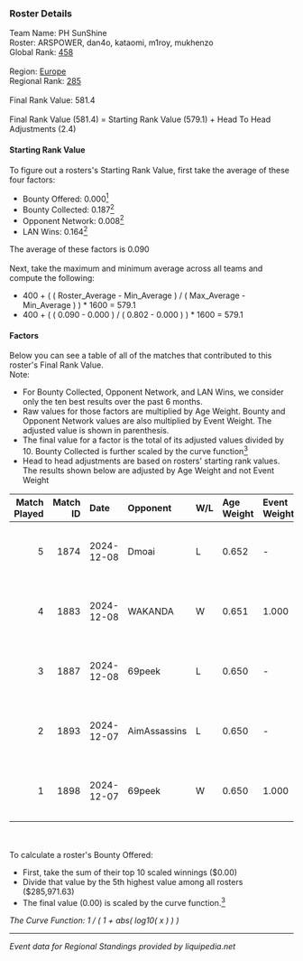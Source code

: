 ### Roster Details<br />
Team Name: PH SunShine<br />
Roster: ARSPOWER, dan4o, kataomi, m1roy, mukhenzo<br />
Global Rank: [458](../../standings_global_2025_02_28.md)<br />
<br />
Region: [Europe]( ../../standings_europe_2025_02_28.md)<br />
Regional Rank: [285]( ../../standings_europe_2025_02_28.md)<br />
<br />
Final Rank Value:  581.4<br />
<br />
Final Rank Value (581.4) = Starting Rank Value (579.1) + Head To Head Adjustments (2.4)<br />

#### Starting Rank Value<br />
To figure out a rosters's Starting Rank Value, first take the average of these four factors:<br />
- Bounty Offered: 0.000[<sup>1</sup>](#table2)
- Bounty Collected: 0.187[<sup>2</sup>](#table1)
- Opponent Network: 0.008[<sup>2</sup>](#table1)
- LAN Wins: 0.164[<sup>2</sup>](#table1)

The average of these factors is 0.090<br />
<br />
Next, take the maximum and minimum average across all teams and compute the following:<br />
- 400 + ( ( Roster_Average - Min_Average ) / ( Max_Average - Min_Average ) ) * 1600 = 579.1
- 400 + ( ( 0.090 - 0.000 ) / ( 0.802 - 0.000 ) ) * 1600 = 579.1


#### Factors<br />
Below you can see a table of all of the matches that contributed to this roster's Final Rank Value.<br />
Note:<br />

- For Bounty Collected, Opponent Network, and LAN Wins, we consider only the ten best results over the past 6 months.
- Raw values for those factors are multiplied by Age Weight. Bounty and Opponent Network values are also multiplied by Event Weight. The adjusted value is shown in parenthesis.
- The final value for a factor is the total of its adjusted values divided by 10. Bounty Collected is further scaled by the curve function[<sup>3</sup>](#curveFunction)
- Head to head adjustments are based on rosters' starting rank values. The results shown below are adjusted by Age Weight and not Event Weight
<span id="table1"></span><br />


| Match Played | Match ID | Date       | Opponent     | W/L | Age Weight | Event Weight | Bounty Collected | Opponent Network | LAN Wins  | H2H Adj. | Roster                                    |
| -: | -: | :- | :- | :- | :- | :- | :- | :- | :- | -: | :- |
|            5 |     1874 | 2024-12-08 | Dmoai        | L   | 0.652      | -            | -                | -                | -         |   -11.90 | ARSPOWER, dan4o, kataomi, m1roy, mukhenzo |
|            4 |     1883 | 2024-12-08 | WAKANDA      | W   | 0.651      | 1.000        | 0.000 (0.000)    | 0.000 (0.000)    | 1 (0.651) |     4.89 | ARSPOWER, dan4o, kataomi, m1roy, mukhenzo |
|            3 |     1887 | 2024-12-08 | 69peek       | L   | 0.650      | -            | -                | -                | -         |    -4.82 | ARSPOWER, dan4o, kataomi, m1roy, mukhenzo |
|            2 |     1893 | 2024-12-07 | AimAssassins | L   | 0.650      | -            | -                | -                | -         |    -1.69 | ARSPOWER, dan4o, kataomi, m1roy, mukhenzo |
|            1 |     1898 | 2024-12-07 | 69peek       | W   | 0.650      | 1.000        | 0.001 (0.000)    | 0.130 (0.084)    | 1 (0.650) |    15.87 | ARSPOWER, dan4o, kataomi, m1roy, mukhenzo |

<br />
<span id="table2"></span><br />
To calculate a roster's Bounty Offered:<br />

- First, take the sum of their top 10 scaled winnings ($0.00)
- Divide that value by the 5th highest value among all rosters ($285,971.63)
- The final value (0.00) is scaled by the curve function.[<sup>3</sup>](#curveFunction)

<span id="curveFunction"></span>_The Curve Function: 1 / ( 1 + abs( log10( x ) ) )_<br />

---
_Event data for Regional Standings provided by liquipedia.net_<br />
